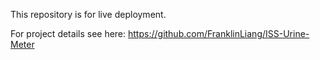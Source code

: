 This repository is for live deployment.

For project details see here: https://github.com/FranklinLiang/ISS-Urine-Meter
